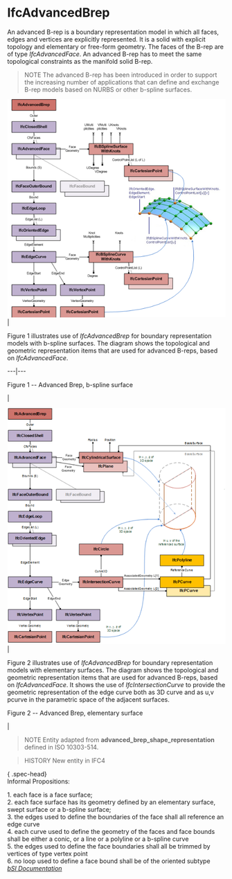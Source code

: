 IfcAdvancedBrep
===============
An advanced B-rep is a boundary representation model in which all faces, edges
and vertices are explicitly represented. It is a solid with explicit topology
and elementary or free-form geometry. The faces of the B-rep are of type
_IfcAdvancedFace_. An advanced B-rep has to meet the same topological
constraints as the manifold solid B-rep.  
  
> NOTE  The advanced B-rep has been introduced in order to support the
> increasing number of applications that can define and exchange B-rep models
> based on NURBS or other b-spline surfaces.  
  
  
  
![advanced brep b-spline surface](../figures/ifcadvancedbrep_01.png)  
|  

Figure 1 illustrates use of _IfcAdvancedBrep_ for boundary representation
models with b-spline surfaces. The diagram shows the topological and geometric
representation items that are used for advanced B-reps, based on
_IfcAdvancedFace_.

  
  
  
---|---  
  
  
  

Figure 1 -- Advanced Brep, b-spline surface

  



  
  
|  
  
  
  
   ![advanced brep elementary surface](../figures/ifcadvancedbrep_02.png)  
|  

Figure 2 illustrates use of _IfcAdvancedBrep_ for boundary representation
models with elementary surfaces. The diagram shows the topological and
geometric representation items that are used for advanced B-reps, based on
_IfcAdvancedFace_. It shows the use of _IfcIntersectionCurve_ to provide the
geometric representation of the edge curve both as 3D curve and as u,v pcurve
in the parametric space of the adjacent surfaces.

  
  
  
  
  
  

Figure 2 -- Advanced Brep, elementary surface

  
  
|  
  
  
  
  
> NOTE  Entity adapted from **advanced_brep_shape_representation** defined in
> ISO 10303-514.  
  
> HISTORY  New entity in IFC4  
  
{ .spec-head}  
Informal Propositions:  
  
1\. each face is a face surface;  
2\. each face surface has its geometry defined by an elementary surface, swept
surface or a b-spline surface;  
3\. the edges used to define the boundaries of the face shall all reference an
edge curve  
4\. each curve used to define the geometry of the faces and face bounds shall
be either a conic, or a line or a polyline or a b-spline curve  
5\. the edges used to define the face boundaries shall all be trimmed by
vertices of type vertex point  
6\. no loop used to define a face bound shall be of the oriented subtype  
[ _bSI
Documentation_](https://standards.buildingsmart.org/IFC/DEV/IFC4_2/FINAL/HTML/schema/ifcgeometricmodelresource/lexical/ifcadvancedbrep.htm)


